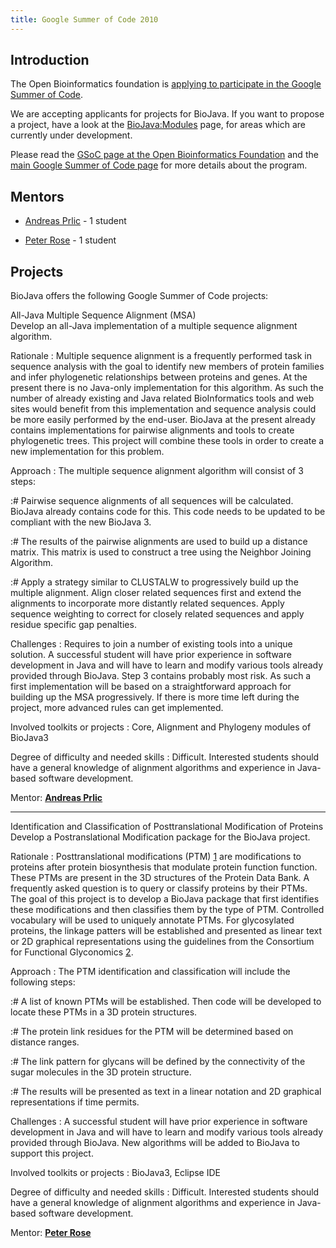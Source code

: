 ```yaml
---
title: Google Summer of Code 2010
---
```


Introduction
------------

The Open Bioinformatics foundation is [applying to participate in the
Google Summer of
Code](http://www.open-bio.org/wiki/Google_Summer_of_Code).

We are accepting applicants for projects for BioJava. If you want to
propose a project, have a look at the <BioJava:Modules> page, for areas
which are currently under development.

Please read the [GSoC page at the Open Bioinformatics
Foundation](http://www.open-bio.org/wiki/Google_Summer_of_Code) and the
[main Google Summer of Code page](http://code.google.com/soc) for more
details about the program.

Mentors
-------

-   [ Andreas Prlic](Andreas_Prlic "wikilink") - 1 student

<!-- -->

-   [ Peter Rose](Peter_Rose "wikilink") - 1 student

Projects
--------

BioJava offers the following Google Summer of Code projects:

All-Java Multiple Sequence Alignment (MSA)  
Develop an all-Java implementation of a multiple sequence alignment
algorithm.

<!-- -->

Rationale : Multiple sequence alignment is a frequently performed task in sequence analysis with the goal to identify new members of protein families and infer phylogenetic relationships between proteins and genes. At the present there is no Java-only implementation for this algorithm. As such the number of already existing and Java related BioInformatics tools and web sites would benefit from this implementation and sequence analysis could be more easily performed by the end-user. BioJava at the present already contains implementations for pairwise alignments and tools to create phylogenetic trees. This project will combine these tools in order to create a new implementation for this problem.  

<!-- -->

Approach : The multiple sequence alignment algorithm will consist of 3 steps:  

:\# Pairwise sequence alignments of all sequences will be calculated.
BioJava already contains code for this. This code needs to be updated to
be compliant with the new BioJava 3.

:\# The results of the pairwise alignments are used to build up a
distance matrix. This matrix is used to construct a tree using the
Neighbor Joining Algorithm.

:\# Apply a strategy similar to CLUSTALW to progressively build up the
multiple alignment. Align closer related sequences first and extend the
alignments to incorporate more distantly related sequences. Apply
sequence weighting to correct for closely related sequences and apply
residue specific gap penalties.

Challenges : Requires to join a number of existing tools into a unique solution. A successful student will have prior experience in software development in Java and will have to learn and modify various tools already provided through BioJava. Step 3 contains probably most risk. As such a first implementation will be based on a straightforward approach for building up the MSA progressively. If there is more time left during the project, more advanced rules can get implemented.  

<!-- -->

Involved toolkits or projects : Core, Alignment and Phylogeny modules of BioJava3  

<!-- -->

Degree of difficulty and needed skills : Difficult. Interested students should have a general knowledge of alignment algorithms and experience in Java-based software development.  

<!-- -->

Mentor: **[ Andreas Prlic](Andreas_Prlic "wikilink")**  

------------------------------------------------------------------------

Identification and Classification of Posttranslational Modification of Proteins  
Develop a Postranslational Modification package for the BioJava project.

<!-- -->

Rationale : Posttranslational modifications (PTM) [1](http://en.wikipedia.org/wiki/Posttranslational_modification) are modifications to proteins after protein biosynthesis that modulate protein function function. These PTMs are present in the 3D structures of the Protein Data Bank. A frequently asked question is to query or classify proteins by their PTMs. The goal of this project is to develop a BioJava package that first identifies these modifications and then classifies them by the type of PTM. Controlled vocabulary will be used to uniquely annotate PTMs. For glycosylated proteins, the linkage patters will be established and presented as linear text or 2D graphical representations using the guidelines from the Consortium for Functional Glyconomics [2](http://www.functionalglycomics.org/static/consortium/Nomenclature.shtml).  

<!-- -->

Approach : The PTM identification and classification will include the following steps:  

:\# A list of known PTMs will be established. Then code will be
developed to locate these PTMs in a 3D protein structures.

:\# The protein link residues for the PTM will be determined based on
distance ranges.

:\# The link pattern for glycans will be defined by the connectivity of
the sugar molecules in the 3D protein structure.

:\# The results will be presented as text in a linear notation and 2D
graphical representations if time permits.

Challenges : A successful student will have prior experience in software development in Java and will have to learn and modify various tools already provided through BioJava. New algorithms will be added to BioJava to support this project.  

<!-- -->

Involved toolkits or projects : BioJava3, Eclipse IDE  

<!-- -->

Degree of difficulty and needed skills : Difficult. Interested students should have a general knowledge of alignment algorithms and experience in Java-based software development.  

<!-- -->

Mentor: **[ Peter Rose](Peter_Rose "wikilink")**  


